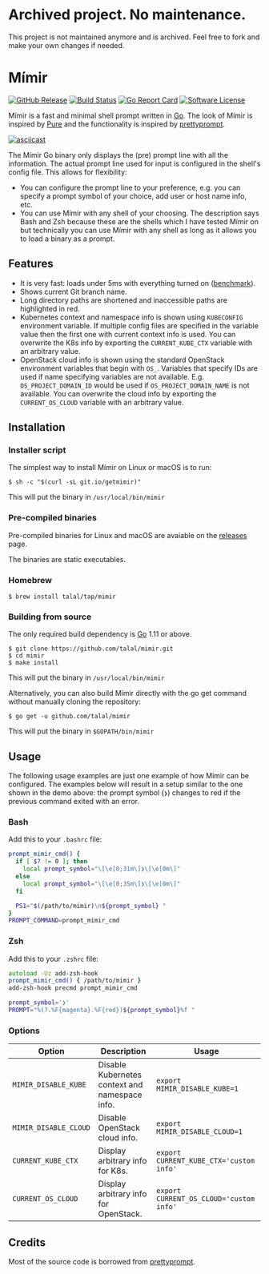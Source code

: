 # Archived project. No maintenance.

This project is not maintained anymore and is archived. Feel free to fork and
make your own changes if needed.

# Mímir

[![GitHub Release](https://img.shields.io/github/release/talal/mimir.svg?style=flat-square)](https://github.com/talal/mimir/releases/latest)
[![Build Status](https://img.shields.io/travis/talal/mimir/master.svg?style=flat-square)](https://travis-ci.org/talal/mimir)
[![Go Report Card](https://goreportcard.com/badge/github.com/talal/mimir?style=flat-square)](https://goreportcard.com/report/github.com/talal/mimir)
[![Software License](https://img.shields.io/github/license/talal/mimir.svg?style=flat-square)](LICENSE)

Mímir is a fast and minimal shell prompt written in [Go](https://golang.org).
The look of Mímir is inspired by [Pure](https://github.com/sindresorhus/pure)
and the functionality is inspired by
[prettyprompt](https://github.com/majewsky/gofu#prettyprompt).

[![asciicast](https://asciinema.org/a/225675.svg)](https://asciinema.org/a/225675)

The Mímir Go binary only displays the (pre) prompt line with all the
information. The actual prompt line used for input is configured in the shell's
config file. This allows for flexibility:
- You can configure the prompt line to your preference, e.g. you can specify a
  prompt symbol of your choice, add user or host name info, etc.
- You can use Mímir with any shell of your choosing. The description says Bash
  and Zsh because these are the shells which I have tested Mímir on but
  technically you can use Mímir with any shell as long as it allows you to load
  a binary as a prompt.

## Features

- It is very fast: loads under 5ms with everything turned on
  ([benchmark](https://asciinema.org/a/225680)).
- Shows current Git branch name.
- Long directory paths are shortened and inaccessible paths are highlighted in
  red.
- Kubernetes context and namespace info is shown using `KUBECONFIG` environment
  variable. If multiple config files are specified in the variable value then
  the first one with current context info is used. You can overwrite the K8s
  info by exporting the `CURRENT_KUBE_CTX` variable with an arbitrary value.
- OpenStack cloud info is shown using the standard OpenStack environment
  variables that begin with `OS_`. Variables that specify IDs are used if name
  specifying variables are not available. E.g. `OS_PROJECT_DOMAIN_ID` would be
  used if `OS_PROJECT_DOMAIN_NAME` is not available. You can overwrite the cloud
  info by exporting the `CURRENT_OS_CLOUD` variable with an arbitrary value.


## Installation

### Installer script

The simplest way to install Mímir on Linux or macOS is to run:

```
$ sh -c "$(curl -sL git.io/getmimir)"
```

This will put the binary in `/usr/local/bin/mimir`

### Pre-compiled binaries

Pre-compiled binaries for Linux and macOS are avaiable on the
[releases](https://github.com/talal/mimir/releases/latest) page.

The binaries are static executables.

### Homebrew

```
$ brew install talal/tap/mimir
```

### Building from source

The only required build dependency is [Go](https://golang.org/) 1.11 or above.

```
$ git clone https://github.com/talal/mimir.git
$ cd mimir
$ make install
```

This will put the binary in `/usr/local/bin/mimir`

Alternatively, you can also build Mímir directly with the go get command without
manually cloning the repository:

```
$ go get -u github.com/talal/mimir
```

This will put the binary in `$GOPATH/bin/mimir`

## Usage

The following usage examples are just one example of how Mímir can be
configured. The examples below will result in a setup similar to the one shown
in the demo above: the prompt symbol (`❯`) changes to red if the previous
command exited with an error.

### Bash

Add this to your `.bashrc` file:

```bash
prompt_mimir_cmd() {
  if [ $? != 0 ]; then
    local prompt_symbol="\[\e[0;31m\]❯\[\e[0m\]"
  else
    local prompt_symbol="\[\e[0;35m\]❯\[\e[0m\]"
  fi

  PS1="$(/path/to/mimir)\n${prompt_symbol} "
}
PROMPT_COMMAND=prompt_mimir_cmd
```

### Zsh

Add this to your `.zshrc` file:

```zsh
autoload -Uz add-zsh-hook
prompt_mimir_cmd() { /path/to/mimir }
add-zsh-hook precmd prompt_mimir_cmd

prompt_symbol='❯'
PROMPT="%(?.%F{magenta}.%F{red})${prompt_symbol}%f "
```

### Options

| Option | Description | Usage |
| --- | --- | --- |
| `MIMIR_DISABLE_KUBE` | Disable Kubernetes context and namespace info. | `export MIMIR_DISABLE_KUBE=1` |
| `MIMIR_DISABLE_CLOUD` | Disable OpenStack cloud info. | `export MIMIR_DISABLE_CLOUD=1` |
| `CURRENT_KUBE_CTX` | Display arbitrary info for K8s. | `export CURRENT_KUBE_CTX='custom info'` |
| `CURRENT_OS_CLOUD` | Display arbitrary info for OpenStack. | `export CURRENT_OS_CLOUD='custom info'` |

## Credits

Most of the source code is borrowed from
[prettyprompt](https://github.com/majewsky/gofu#prettyprompt).
